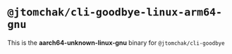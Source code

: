 # `@jtomchak/cli-goodbye-linux-arm64-gnu`

This is the **aarch64-unknown-linux-gnu** binary for `@jtomchak/cli-goodbye`
